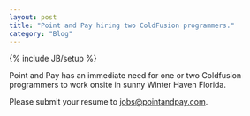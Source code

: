 ```yaml
---
layout: post
title: "Point and Pay hiring two ColdFusion programmers."
category: "Blog"
---
```

{% include JB/setup %}

Point and Pay has an immediate need for one or two Coldfusion programmers to work onsite in sunny Winter Haven Florida.

Please submit your resume to [jobs@pointandpay.com](mailto:jobs@pointandpay.com).